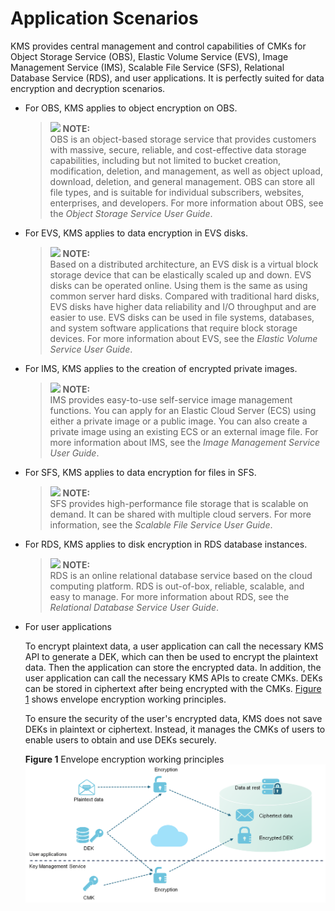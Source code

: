 # Application Scenarios<a name="en-us_topic_0034474372"></a>

KMS provides central management and control capabilities of CMKs for Object Storage Service \(OBS\), Elastic Volume Service \(EVS\), Image Management Service \(IMS\), Scalable File Service \(SFS\), Relational Database Service \(RDS\), and user applications. It is perfectly suited for data encryption and decryption scenarios.

-   For OBS, KMS applies to object encryption on OBS.

    >![](/images/icon-note.gif) **NOTE:**   
    >OBS is an object-based storage service that provides customers with massive, secure, reliable, and cost-effective data storage capabilities, including but not limited to bucket creation, modification, deletion, and management, as well as object upload, download, deletion, and general management. OBS can store all file types, and is suitable for individual subscribers, websites, enterprises, and developers. For more information about OBS, see the  _Object Storage Service User Guide_.  

-   For EVS, KMS applies to data encryption in EVS disks.

    >![](/images/icon-note.gif) **NOTE:**   
    >Based on a distributed architecture, an EVS disk is a virtual block storage device that can be elastically scaled up and down. EVS disks can be operated online. Using them is the same as using common server hard disks. Compared with traditional hard disks, EVS disks have higher data reliability and I/O throughput and are easier to use. EVS disks can be used in file systems, databases, and system software applications that require block storage devices. For more information about EVS, see the  _Elastic Volume Service User Guide_.  

-   For IMS, KMS applies to the creation of encrypted private images.

    >![](/images/icon-note.gif) **NOTE:**   
    >IMS provides easy-to-use self-service image management functions. You can apply for an Elastic Cloud Server \(ECS\) using either a private image or a public image. You can also create a private image using an existing ECS or an external image file. For more information about IMS, see the  _Image Management Service User Guide_.  

-   For SFS, KMS applies to data encryption for files in SFS.

    >![](/images/icon-note.gif) **NOTE:**   
    >SFS provides high-performance file storage that is scalable on demand. It can be shared with multiple cloud servers. For more information, see the  _Scalable File Service User Guide_.  

-   For RDS, KMS applies to disk encryption in RDS database instances.

    >![](/images/icon-note.gif) **NOTE:**   
    >RDS is an online relational database service based on the cloud computing platform. RDS is out-of-box, reliable, scalable, and easy to manage. For more information about RDS, see the  _Relational Database Service User Guide_.  

-   For user applications

    To encrypt plaintext data, a user application can call the necessary KMS API to generate a DEK, which can then be used to encrypt the plaintext data. Then the application can store the encrypted data. In addition, the user application can call the necessary KMS APIs to create CMKs. DEKs can be stored in ciphertext after being encrypted with the CMKs.  [Figure 1](#fig30019918195516)  shows envelope encryption working principles.

    To ensure the security of the user's encrypted data, KMS does not save DEKs in plaintext or ciphertext. Instead, it manages the CMKs of users to enable users to obtain and use DEKs securely.

    **Figure  1**  Envelope encryption working principles<a name="fig30019918195516"></a>  
    ![](figures/envelope-encryption-working-principles.png "envelope-encryption-working-principles")


